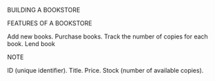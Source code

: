 BUILDING A BOOKSTORE 

FEATURES OF A BOOKSTORE

Add new books.
Purchase books.
Track the number of copies for each book.
Lend book


NOTE 

ID (unique identifier).
Title.
Price.
Stock (number of available copies).
